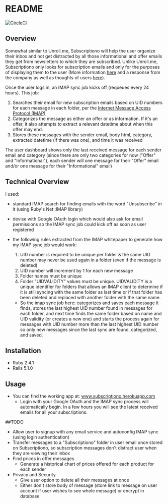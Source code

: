 # README

[![CircleCI](https://circleci.com/gh/sstgithub/subscriptiono.svg?&style=shield&circle-token=485d7e33c3edbd94342ce58c7a8087cd0e09b12b3asdfsadf)](https://circleci.com/gh/sstgithub/subscriptiono)

## Overview

Somewhat similar to Unroll.me, Subscriptiono will help the user organize their inbox and not get distracted by all those informational and offer emails they get from newsletters to which they are subscribed. Unlike Unroll.me, Subscriptiono only looks for subscription emails and only for the purposes of displaying them to the user (More information [here](https://www.nytimes.com/2017/04/24/technology/personal-data-firm-slice-unroll-me-backlash-uber.html) and a response from the company as well as thoughts of users [here](http://blog.unroll.me/we-can-do-better/)).

Once the user logs in, an IMAP sync job kicks off (requeues every 24 hours). This job:

1. Searches their email for new subscription emails based on UID numbers for each message in each folder, per the [Internet Message Access Protocol (IMAP)](https://tools.ietf.org/html/rfc3501#section-2.3.1.1)
2. Categorizes the message as either an offer or as information. If it's an offer, it also attempts to extract a relevant datetime about when this offer may end.
3. Stores these messages with the sender email, body html, category, extracted datetime (if there was one), and time it was received

The user dashboard shows only the last received message for each sender email and category (since there are only two categories for now ("Offer" and "Informational"), each sender will one message for their "Offer" email and/or one message for their "Informational" email)

## Technical Overview

I used:
- standard IMAP search for finding emails with the word "Unsubscribe" in it (using Ruby's Net::IMAP library)
- devise with Google OAuth login which would also ask for email permissions so the IMAP sync job could kick off as soon as user registered
- the following rules extracted from the IMAP whitepaper to generate how my IMAP sync job would work:
  1. UID number is required to be unique per folder & the same UID number may never be used again in a folder (even if the message is deleted)
  2. UID number will increment by 1 for each new message
  3. Folder names must be unique
  4. Folder "UIDVALIDITY" values must be unique. UIDVALIDITY is a unique identifier for folders that allows an IMAP client to determine if it is still syncing with the same folder as last time or if that folder has been deleted and replaced with another folder with the same name.

  - So the imap sync job here: categorizes and saves each message it finds, stores the last highest UID number found in messages for each folder, and next time finds the same folder based on name and UID validity (or creates a new one) and starts the process again for messages with UID number more than the last highest UID number so only new messages since the last sync are found, categorized, and saved.




## Installation

- Ruby 2.4.1
- Rails 5.1.0

## Usage

- You can find the working app at: www.subscriptiono.herokuapp.com
  - Login with your Google OAuth and the IMAP sync process will automatically begin. In a few hours you will see the latest received emails for all your subscriptions.


##TODO

- Allow user to signup with any email service and autoconfig IMAP sync (using login authentication)
- Transfer messages to a "Subscriptiono" folder in user email once stored on Subscriptiono, so subscription messages don't distract user when they are viewing their inbox
- Find prices in offer messages
	- Generate a historical chart of prices offered for each product for each sender
- Privacy and Security
	- Give user option to delete all their messages at once
	- Either don't store body of message (store link to message on user account if user wishes to see whole message) or encrypt in database
